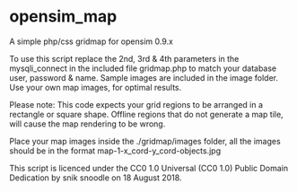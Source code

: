 # opensim_map

A simple php/css gridmap for opensim 0.9.x

To use this script replace the 2nd, 3rd & 4th parameters in the
mysqli_connect in the included file gridmap.php to match your 
database user, password & name. Sample images are included in 
the image folder. Use your own map images, for optimal results.

Please note: This code expects your grid regions to be arranged 
in a rectangle or square shape. Offline regions that do not
generate a map tile, will cause the map rendering to be wrong.

Place your map images inside the ./gridmap/images folder, all the
images should be in the format map-1-x_cord-y_cord-objects.jpg

This script is licenced under the CC0 1.0 Universal (CC0 1.0) 
Public Domain Dedication by snik snoodle on 18 August 2018.
